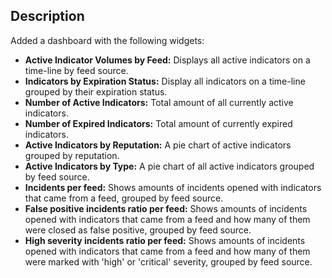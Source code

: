 ## Description
Added a dashboard with the following widgets:
* **Active Indicator Volumes by Feed:** Displays all active indicators on a time-line by feed source.
* **Indicators by Expiration Status:** Display all indicators on a time-line grouped by their expiration status.
* **Number of Active Indicators:** Total amount of all currently active indicators.
* **Number of Expired Indicators:** Total amount of currently expired indicators.
* **Active Indicators by Reputation:** A pie chart of active indicators grouped by reputation.
* **Active Indicators by Type:** A pie chart of all active indicators grouped by feed source.
* **Incidents per feed:** Shows amounts of incidents opened with indicators that came from a feed, grouped by feed source.
* **False positive incidents ratio per feed:** Shows amounts of incidents opened with indicators that came from a feed and how many of them were closed as false positive, grouped by feed source.
* **High severity incidents ratio per feed:** Shows amounts of incidents opened with indicators that came from a feed and how many of them were marked with 'high' or 'critical' severity, grouped by feed source.
